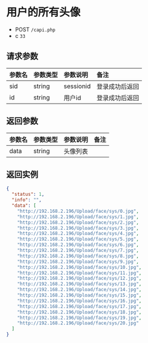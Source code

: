 # 用户的所有头像

* POST `/capi.php`
* c `33`

## 请求参数

| 参数名 | 参数类型 | 参数说明 | 备注 |
| :---- | :----| :----| :---- |
| sid | string | sessionid | 登录成功后返回 |
| id | string | 用户id | 登录成功后返回 |

## 返回参数

| 参数名 | 参数类型 | 参数说明 | 备注 |
| :---- | :----| :----| :---- |
| data | string | 头像列表 |

## 返回实例

```JSON
{
  "status": 1,
  "info": "",
  "data": [
    "http://192.168.2.196/Upload/face/sys/0.jpg",
    "http://192.168.2.196/Upload/face/sys/1.jpg",
    "http://192.168.2.196/Upload/face/sys/2.jpg",
    "http://192.168.2.196/Upload/face/sys/3.jpg",
    "http://192.168.2.196/Upload/face/sys/4.jpg",
    "http://192.168.2.196/Upload/face/sys/5.jpg",
    "http://192.168.2.196/Upload/face/sys/6.jpg",
    "http://192.168.2.196/Upload/face/sys/7.jpg",
    "http://192.168.2.196/Upload/face/sys/8.jpg",
    "http://192.168.2.196/Upload/face/sys/9.jpg",
    "http://192.168.2.196/Upload/face/sys/10.jpg",
    "http://192.168.2.196/Upload/face/sys/11.jpg",
    "http://192.168.2.196/Upload/face/sys/12.jpg",
    "http://192.168.2.196/Upload/face/sys/13.jpg",
    "http://192.168.2.196/Upload/face/sys/14.jpg",
    "http://192.168.2.196/Upload/face/sys/15.jpg",
    "http://192.168.2.196/Upload/face/sys/16.jpg",
    "http://192.168.2.196/Upload/face/sys/17.jpg",
    "http://192.168.2.196/Upload/face/sys/18.jpg",
    "http://192.168.2.196/Upload/face/sys/19.jpg",
    "http://192.168.2.196/Upload/face/sys/20.jpg"
  ]
}
```
